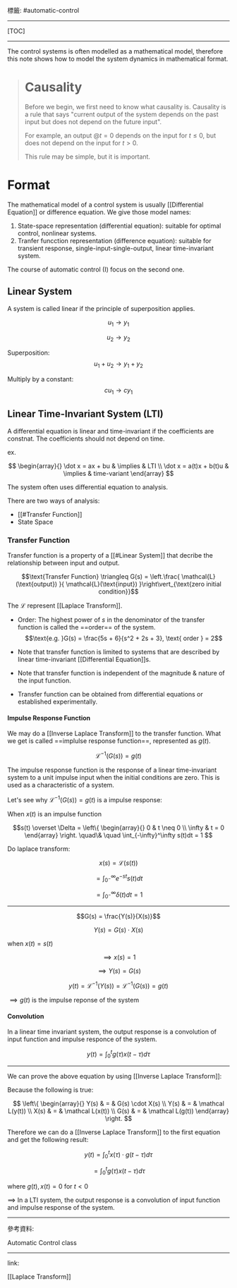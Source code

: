 標籤: #automatic-control 

---

[TOC]

---

The control systems is often modelled as a mathematical model, therefore this note shows how to model the system dynamics in mathematical format.

> # Causality
> 
> Before we begin, we first need to know what causality is. Causality is a rule that says "current output of the system depends on the past input but does not depend on the future input".
>
> For example, an output $@ t = 0$ depends on the input for $t \leq 0$, but does not depend on the input for $t > 0$.
>
> This rule may be simple, but it is important.

# Format

The mathematical model of a control system is usually [[Differential Equation]] or difference equation. We give those model names:

1. State-space representation (differential equation): suitable for optimal control, nonlinear systems.
2. Tranfer funcction representation (difference equation): suitable for transient response, single-input-single-output, linear time-invariant system.

The course of automatic control (I) focus on the second one.

## Linear System

A system is called linear if the principle of superposition applies.

$$u_1 \rightarrow y_1$$

$$u_2 \rightarrow y_2$$

Superposition:
$$u_1 + u_2 \rightarrow y_1 + y_2$$

Multiply by a constant:
$$cu_1 \rightarrow cy_1$$

## Linear Time-Invariant System (LTI)

A differential equation is linear and time-invariant if the coefficients are constnat. The coefficients should not depend on time.

ex.

$$
\begin{array}{}
	\dot x = ax + bu & \implies & LTI \\
	\dot x = a(t)x + b(t)u & \implies & time-variant
\end{array}
$$

The system often uses differential equation to analysis.

There are two ways of analysis:

- [[#Transfer Function]]
- State Space

### Transfer Function

Transfer function is a property of a [[#Linear System]] that decribe the relationship between input and output.

$$\text{Transfer Function} \triangleq G(s) = 
\left.\frac{ \mathcal{L}(\text{output}) }{ \mathcal{L}(\text{input}) }\right\vert_{\text{zero initial condition}}$$

The $\mathcal L$ represent [[Laplace Transform]].

- Order: The highest power of $s$ in the denominator of the transfer function is called the ==order== of the system.
$$\text{e.g. }G(s) = \frac{5s + 6}{s^2 + 2s + 3}, \text{ order } = 2$$

- Note that transfer function is limited to systems that are described by linear time-invariant [[Differential Equation]]s.
- Note that transfer function is independent of the magnitude & nature of the input function.
- Transfer function can be obtained from differential equations or established experimentally.

#### Impulse Response Function

We may do a [[Inverse Laplace Transform]] to the transfer function. What we get is called ==implulse response function==, represented as $g(t)$. 

$$\mathcal{L}^{-1}(G(s)) = g(t)$$

The impulse response function is the response of a linear time-invariant system to a unit impulse input when the initial conditions are zero. This is used as a characteristic of a system.

Let's see why $\mathcal L^{-1}(G(s)) = g(t)$ is a impulse response:

When $x(t)$ is an impulse function


$$s(t) \overset \Delta =
\left\{
	\begin{array}{}
		0 & t \neq 0 \\
		\infty & t = 0
	\end{array}
\right.
\quad\& \quad 
\int_{-\infty}^\infty s(t)dt = 1
$$

Do laplace transform:

$$x(s) = \mathcal L (s(t))$$

$$ = \int_{0^-}^\infty e^{-st}s(t)dt$$

$$ = \int_{0^-}^\infty\delta(t)dt = 1$$

---

$$G(s) = \frac{Y(s)}{X(s)}$$

$$Y(s) = G(s) \cdot X(s)$$

when $x(t) = s(t)$

$$\implies x(s) = 1$$

$$\implies Y(s) = G(s)$$

$$y(t) = \mathcal L^{-1}(Y(s)) = \mathcal L^{-1}(G(s)) = g(t)$$

$\implies g(t)$ is the impulse reponse of the system

#### Convolution

In a linear time invariant system, the output response is a convolution of input function and impulse responce of the system.

$$y(t) = \int_0^t g(\tau)x(t - \tau)d\tau$$

---

We can prove the above equation by using [[Inverse Laplace Transform]]:

Because the following is true:

$$
\left\{
\begin{array}{}
	Y(s) & = & G(s) \cdot X(s) \\
	Y(s) & = & \mathcal L(y(t)) \\
	X(s) & = & \mathcal L(x(t)) \\
	G(s) & = & \mathcal L(g(t))
\end{array}
\right.
$$

Therefore we can do a [[Inverse Laplace Transform]] to the first equation and get the following result:

$$y(t) = \int_0^t x(\tau) \cdot g(t - \tau)d\tau$$

$$ = \int_0^t g(\tau) x(t - \tau)d\tau$$

where $g(t), x(t) = 0$ for $t < 0$

$\implies$ In a LTI system, the output response is a convolution of input function and impulse response of the system.

---

參考資料:

Automatic Control class

---

link:

[[Laplace Transform]]